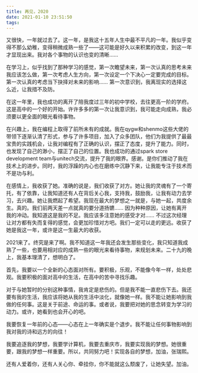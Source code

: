 ```yaml
---
title: 再见，2020
date: 2021-01-10 23:51:50
tags:
---
```


又很快，一年就过去了。这一年，是我这十五年人生中最不平凡的一年。我似乎变得不那么幼稚，变得稍微成熟一些了——这可能是好久以来积累的改变，到这一年才显现出来。我对各个事物的认识也变的清晰……

在学习上，似乎找到了那种学习的感觉，第一次瞻望未来，第一次认真的思考未来我应该怎么做，第一次考虑人生方向，第一次设定一个下决心一定要完成的目标。第一次认真的考虑当下抉择对未来的影响…… 第一次意识到，我离现实的选择这么近，让我措不及防。

在这一年里，我也成功的离开了陪我度过三年的初中学校，去往更高一阶的学府。这是高中的一个好的开始。许许多多的第一次让我意识到，我可能走向成熟，我必须要以更全面的眼光看待事物。

在兴趣上，我在编程上取得了前所未有的成就。我在qygw和shenmo这些大佬的带领下逐渐认清了形式，参与了许多项目，加入了众多团队，他们为我提供了最最宝贵的实践机会，让我对编程有了正确的认识，摆正了态度，提升了能力。同时，也发现了自己的渺小，摆正了自己的位置。我也成功的通过spark store development team与unitech交流，提升了我的眼界。感谢。是你们推动了我在技术上的进步。同时，我的浮躁的内心也在磨练中沉静下来，让我能专注于技术而不是功与利。

在感情上，我收获了她。准确的说是，我们收获了对方。她让我的灵魂有了一个寄托，有了依靠，让我知道还有人在背后关心我，支持我，鼓励我，让我有动力去学习，去兴趣。她让我燃起了希望。我现在最大的梦想之一就是，与她一起，共度余生。真的。我们前两天差一点就真的要分道扬镳…… 因为种种原因，让她有离开我的冲动。我知道这是我的不足。我应该多注意她的感受才对…… 不过这次经理让对方都有失而复得的感觉，会更加珍惜对方吧。我们一定可以走的更远。收获了她是我这一年，或许是这一生最大的收获。

2021来了。终究是来了啊。我不知道这一年我还会发生那些变化，我只知道我成熟了一些，也要用相对应的成熟一些的眼光来看待事物，来规划未来。二十九的晚上，我基本理清了，想明白了。

首先，我要以一个全新的心态面对所有。要积极，乐观，不能像今年一样，处处悲观。我要积极的面对高中的生活，在高中的苦中寻找乐趣。

对于与她暂时的分别这种事情，我肯定是悲伤的。但是我不能一直悲伤下去。我还要有我的生活，我应该将她从我的生活中淡化，就像她一样。我不能让她影响到我做的任何事。这是关于前途、命运的事。或者说，我要把对她的思念转变为学习的动力。或许，她看到也会开心的吧。

我要恢复一年前的心态——心态在上一年确实是个退步。我不能让任何事物影响到我对我的诗和远方的向往！

我要追逐我的梦想，我要学计算机，我要去重庆市，我要实现我的梦想。她很重要，跟我的梦想一样重要。所以，共同努力吧！实现各自的梦想，加油，张瑞熙。

还有人爱着你，还有人关心你、牵挂你，你不能就这么颓废了，让她失望。加油。
